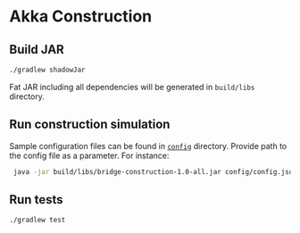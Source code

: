 # Akka Construction

## Build JAR
```bash
./gradlew shadowJar
```
Fat JAR including all dependencies will be generated in `build/libs` directory.

## Run construction simulation
Sample configuration files can be found in [`config`](config) directory. Provide path to the config file as a parameter. For instance:
```bash
 java -jar build/libs/bridge-construction-1.0-all.jar config/config.json
```

## Run tests
```bash
./gradlew test
```
